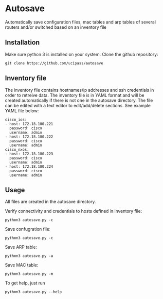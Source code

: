 # Autosave

Automatically save configuration files, mac tables and arp tables of several routers and/or switched based on an inventory file

## Installation

Make sure python 3 is installed on your system.
Clone the github repository:

    git clone https://github.com/ucipass/autosave

## Inventory file

The inventory file contains hostnames/ip addresses and ssh credentials in order to retreive data.
The inventory file is in YAML format and will be created automatically if there is not one in the autosave directory.
The file can be edited with a text editor to edit/add/delete sections.
See example YAML file below:

    cisco_ios:
    - host: 172.18.100.221
      password: cisco
      username: admin
    - host: 172.18.100.222
      password: cisco
      username: admin
    cisco_nxos:
    - host: 172.18.100.223
      password: cisco
      username: admin
    - host: 172.18.100.224
      password: cisco
      username: admin

## Usage

All files are created in the autosave directory.

Verify connectivity and credentials to hosts defined in inventory file:

    python3 autosave.py -c

Save confugration file:

    python3 autosave.py -c

Save ARP table:

    python3 autosave.py -a

Save MAC table:

    python3 autosave.py -m

To get help, just run

    python3 autosave.py --help

